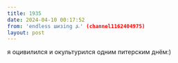 ```yaml
---
title: 1935
date: 2024-04-10 00:17:52
from: 'endless шизing ⍼' (channel1162404975)
layout: post
---
```


я оцивилился и окультурился одним питерским днём:)
